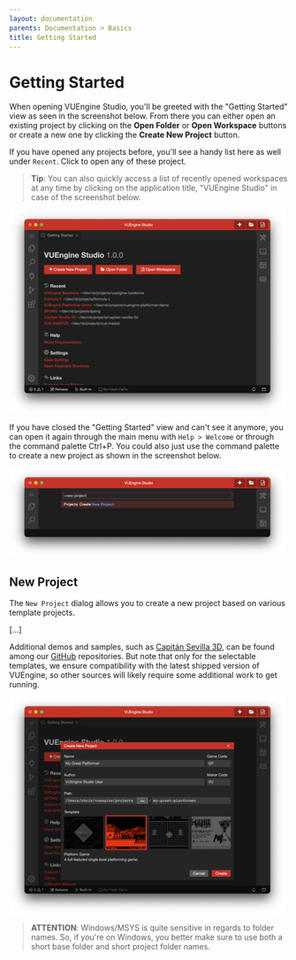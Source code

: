 ```yaml
---
layout: documentation
parents: Documentation > Basics
title: Getting Started
---
```


# Getting Started

When opening VUEngine Studio, you'll be greeted with the "Getting Started" view as seen in the screenshot below. From there you can either open an existing project by clicking on the **Open Folder** or **Open Workspace** buttons or create a new one by clicking the **Create New Project** button.

If you have opened any projects before, you'll see a handy list here as well under `Recent`. Click to open any of these project.

> **Tip**: You can also quickly access a list of recently opened workspaces at any time by clicking on the application title, "VUEngine Studio" in case of the screenshot below.

<a href="/documentation/images/basics/getting-started/VUEngine-Studio-Getting-Started.png" data-toggle="lightbox" data-gallery="gallery"><img src="/documentation/images/basics/getting-started/VUEngine-Studio-Getting-Started.png" width="500" /></a>

If you have closed the "Getting Started" view and can't see it anymore, you can open it again through the main menu with `Help > Welcome` or through the command palette <span class="keys" data-osx="⇧⌘P">Ctrl+P</span>. You could also just use the command palette to create a new project as shown in the screenshot below.

<a href="/documentation/images/basics/getting-started/VUEngine-Studio-Command-Palette-New-Project.png" data-toggle="lightbox" data-gallery="gallery"><img src="/documentation/images/basics/getting-started/VUEngine-Studio-Command-Palette-New-Project.png" width="500" /></a>

## New Project

The `New Project` dialog allows you to create a new project based on various template projects.

[...]

Additional demos and samples, such as [Capitán Sevilla 3D](https://github.com/VUEngine/Capitan-Sevilla-3D), can be found among our [GitHub](https://github.com/VUEngine) repositories. But note that only for the selectable templates, we ensure compatibility with the latest shipped version of VUEngine, so other sources will likely require some additional work to get running.

<a href="/documentation/images/basics/getting-started/VUEngine-Studio-New-Project-Dialog.png" data-toggle="lightbox" data-gallery="gallery"><img src="/documentation/images/basics/getting-started/VUEngine-Studio-New-Project-Dialog.png" width="500" /></a>

> **ATTENTION**: Windows/MSYS is quite sensitive in regards to folder names. So, if you're on Windows, you better make sure to use both a short base folder and short project folder names.
